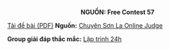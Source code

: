 **<center>NGUỒN: Free Contest 57</center>**

[Tải đề bài (PDF)](/statements/2307/KNUMBER.pdf)
**Nguồn:** [Chuyên Sơn La Online Judge](http://csloj.ddns.net/)

**Group giải đáp thắc mắc:** [Lập trình 24h](https://www.facebook.com/groups/1386904321519984)